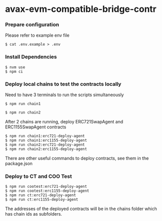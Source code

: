 # avax-evm-compatible-bridge-contr

### Prepare configuration

Please refer to example env file

```shell
$ cat .env.example > .env
```

### Install Dependencies

```shell
$ nvm use
$ npm ci
```

### Deploy local chains to test the contracts locally

Need to have 3 terminals to run the scripts simultaneously

```shell
$ npm run chain1
```

```shell
$ npm run chain2
```

After 2 chains are running, deploy ERC721SwapAgent and ERC1155SwapAgent contracts

```shell
$ npm run chain1:erc721-deploy-agent
$ npm run chain1:erc1155-deploy-agent
$ npm run chain2:erc721-deploy-agent
$ npm run chain2:erc1155-deploy-agent
```

There are other useful commands to deploy contracts, see them in the package.json

### Deploy to CT and COO Test

```shell
$ npm run cootest:erc721-deploy-agent
$ npm run cootest:erc1155-deploy-agent
$ npm run ct:erc721-deploy-agent
$ npm run ct:erc1155-deploy-agent
```
 
The addresses of the deployed contracts will be in the chains folder which has chain ids as subfolders.

